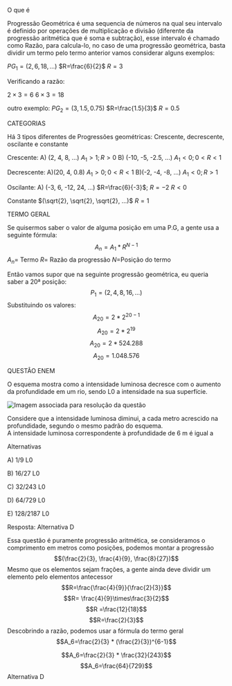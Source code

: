 O que é

Progressão Geométrica é uma sequencia de números na qual seu intervalo é definido por operações de multiplicação e divisão (diferente da progressão aritmética que é soma e subtração), esse intervalo é chamado como Razão, para calcula-lo, no caso de uma progressão geométrica, basta dividir um termo pelo termo anterior
vamos considerar alguns exemplos:

$PG_1=(2, 6, 18, ...)$
$R=\frac{6}{2}$
$R=3$

Verificando a razão:

$2\times3=6$
$6\times3=18$

outro exemplo:
$PG_{2}=(3,1.5, 0.75)$
$R=\frac{1.5}{3}$
$R=0.5$

CATEGORIAS

Há 3 tipos diferentes de Progressões geométricas: Crescente, decrescente, oscilante e constante

Crescente: 
A) (2, 4, 8, ...) $A_{1} > 1; R>0$
B) (-10, -5, -2.5, ...) $A_{1}< 0;  0<R<1$

Decrescente:
A)(20, 4, 0.8) $A_1>0;0<R<1$
B)(-2, -4, -8, ...) $A_{1}<0;R>1$

Oscilante:
A) (-3, 6, -12, 24, ...) $R=\frac{6}{-3}$; $R=-2$
$R<0$

Constante
$(\sqrt{2}, \sqrt{2}, \sqrt{2}, ...)$
$R=1$

TERMO GERAL

Se quisermos saber o valor de alguma posição em uma P.G, a gente usa a seguinte fórmula:
$$A_{n}=A_{1}* R^{N-1}$$
$A_n$= Termo
$R$= Razão da progressão
$N$=Posição do termo

Então vamos supor que na seguinte progressão geométrica, eu queria saber a 20ª posição:
$$P_{1}=(2,4,8, 16, ...)$$
Substituindo os valores:
$$A_{20} = 2 * 2^{20-1}$$$$A_{20}=2*2^{19}$$$$A_{20}=2*524.288$$
$$A_{20}=1.048.576$$

QUESTÂO ENEM

O esquema mostra como a intensidade luminosa decresce com o aumento da profundidade em um rio, sendo L0 a intensidade na sua superfície.  
  
![Imagem associada para resolução da questão](https://qcon-assets-production.s3.amazonaws.com/images/provas/101194/Captura_de%20Tela%20%2826%29.png)  
  
  
Considere que a intensidade luminosa diminui, a cada metro acrescido na profundidade, segundo o mesmo padrão do esquema.  
A intensidade luminosa correspondente à profundidade de 6 m é igual a  

Alternativas

A) 1/9 L0

B) 16/27 L0

C) 32/243 L0

D) 64/729 L0

E) 128/2187 L0

Resposta: Alternativa D

Essa questão é puramente progressão aritmética, se consideramos o comprimento em metros como posições, podemos montar a progressão
$$(\frac{2}{3}, \frac{4}{9}, \frac{8}{27})$$
Mesmo que os elementos sejam frações, a gente ainda deve dividir um elemento pelo elementos antecessor
$$R=\frac{\frac{4}{9}}{\frac{2}{3}}$$
$$R= \frac{4}{9}\times\frac{3}{2}$$
$$R =\frac{12}{18}$$
$$R=\frac{2}{3}$$
Descobrindo a razão, podemos usar a fórmula do termo geral
$$A_6=\frac{2}{3} * (\frac{2}{3})^{6-1}$$

$$A_6=\frac{2}{3} * \frac{32}{243}$$
$$A_6=\frac{64}{729}$$
Alternativa D



